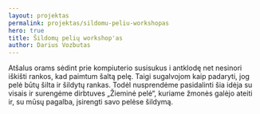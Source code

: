 ```yaml
---
layout: projektas
permalink: projektas/sildomu-peliu-workshopas
hero: true
title: Šildomų pelių workshop'as
author: Darius Vozbutas
---
```

Atšalus orams sėdint prie kompiuterio susisukus i antklodę net nesinori iškišti
rankos, kad paimtum šaltą pelę. Taigi sugalvojom kaip padaryti, jog pelė būtų
šilta ir šildytų rankas. Todėl nusprendėme pasidalinti šia idėja su visais ir
surengėme dirbtuves „Žieminė pelė“, kuriame žmonės galėjo ateiti ir, su mūsų
pagalba, įsirengti savo pelėse šildymą.
